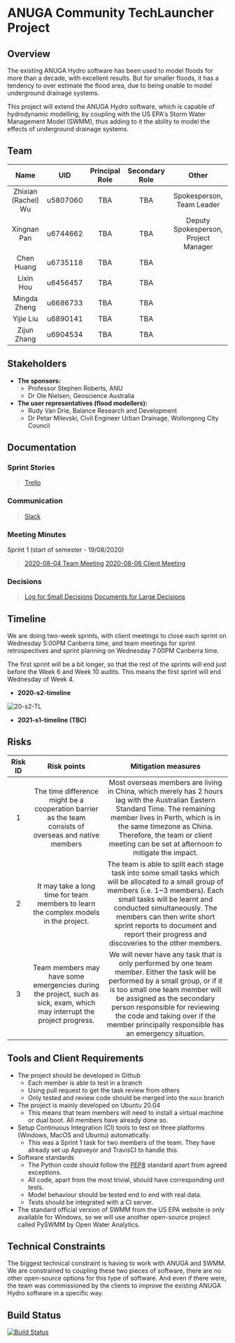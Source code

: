 # ANUGA Community TechLauncher Project

## Overview

The existing ANUGA Hydro software has been used to model floods for more than a decade, with excellent results. But for smaller floods, it has a tendency to over estimate the flood area, due to being unable to model underground drainage systems.

This project will extend the ANUGA Hydro software, which is capable of hydrodynamic modelling, by coupling with the US EPA's Storm Water Management Model (SWMM), thus adding to it the ability to model the effects of underground drainage systems. 

## Team

|  Name          | UID    | Principal Role | Secondary Role | Other |
|:--------------:|:------:|:--------------:|:--------------:|:-----:|
| Zhixian (Rachel) Wu | u5807060 | TBA | TBA | Spokesperson, Team Leader |
| Xingnan Pan | u6744662 | TBA | TBA | Deputy Spokesperson, Project Manager |
| Chen Huang | u6735118 | TBA | TBA |  |
| Lixin Hou | u6456457 | TBA | TBA |  |
| Mingda Zheng | u6686733 | TBA | TBA |  |
| Yijie Liu | u6890141 | TBA | TBA |  |
| Zijun Zhang | u6904534 | TBA | TBA |  |

## Stakeholders
* **The sponsors:**
   * Professor Stephen Roberts, ANU
   * Dr Ole Nielsen, Geoscience Australia
* **The user representatives (flood modellers):**
   * Rudy Van Drie, Balance Research and Development
   * Dr Petar Milevski, Civil Engineer Urban Drainage, Wollongong City Council

## Documentation

### Sprint Stories

> [Trello](https://trello.com/b/Z45C7crP/agile-sprint-board)

### Communication

> [Slack](https://anu-flood-modelling.slack.com)

### Meeting Minutes

Sprint 1 (start of semester - 19/08/2020)

> [2020-08-04 Team Meeting](https://docs.google.com/document/d/1SW3PUsRs-9bc1CYlVkW6fHQLiOQ0cm0w_jzSKu37Gpw/edit?usp=sharing)
> [2020-08-06 Client Meeting](https://docs.google.com/document/d/1J_kqxAhOHSAh3xWV8enVu0XkZSba1jQchf01azwkgvg/edit?usp=sharing)

### Decisions

> [Log for Small Decisions](https://docs.google.com/spreadsheets/d/1uPZlRMNaRBlZnUdfNPVQ4e_S48npiRRkqP9GHJUyXS4/edit?usp=sharing)
> [Documents for Large Decisions](https://docs.google.com/spreadsheets/d/1uPZlRMNaRBlZnUdfNPVQ4e_S48npiRRkqP9GHJUyXS4/edit?usp=sharing)

## Timeline

We are doing two-week sprints, with client meetings to close each sprint on Wednesday 5:00PM Canberra time, and team meetings for sprint retrospectives and sprint planning on Wednesday 7:00PM Canberra time.

The first sprint will be a bit longer, so that the rest of the sprints will end just before the Week 6 and Week 10 audits. This means the first sprint will end Wednesday of Week 4.

* **2020-s2-timeline**
<img src="https://github.com/rachelwu21/anuga_core/blob/master/20-s2%20timeline.jpg" alt="20-s2-TL" align=center />

* **2021-s1-timeline (TBC)**

## Risks

|Risk ID|Risk points|Mitigation measures|
|:-----:|:---------:|:-----------------:|
|1|The time difference might be a cooperation barrier as the team consists of overseas and native members|Most overseas members are living in China, which merely has 2 hours lag with the Australian Eastern Standard Time. The remaining member lives in Perth, which is in the same timezone as China. Therefore, the team or client meeting can be set at afternoon to mitigate the impact.|
|2|It may take a long time for team members to learn the complex models in the project.|The team is able to split each stage task into some small tasks which will be allocated to a small group of members (i.e. 1~3 members). Each small tasks will be learnt and conducted simultaneously. The members can then write short sprint reports to document and report their progress and discoveries to the other members.|
|3|Team members may have some emergencies during the project, such as sick, exam, which may interrupt the project progress.|We will never have any task that is only performed by one team member. Either the task will be performed by a small group, or if it is too small one team member will be assigned as the secondary person responsible for reviewing the code and taking over if the member principally responsible has an emergency situation.|

## Tools and Client Requirements

* The project should be developed in Github
   * Each member is able to test in a branch
   * Using pull request to get the task review from others
   * Only tested and review code should be merged into the `main` branch
* The project is mainly developed on Ubuntu 20.04
   * This means that team members will need to install a virtual machine or dual boot. All members have already done so.
* Setup Continuous Integration (CI) tools to test on three platforms (Windows, MacOS and Ubuntu) automatically.
   * This was a Sprint 1 task for two members of the team. They have already set up Appveyor and TravisCI to handle this.
* Software standards
   * The Python code should follow the [PEP8](https://www.python.org/dev/peps/pep-0008/) standard apart from agreed exceptions.
   * All code, apart from the most trivial, should have corresponding unit tests.
   * Model behaviour should be tested end to end with real data.
   * Tests should be integrated with a CI server.
* The standard official version of SWMM from the US EPA website is only available for Windows, so we will use another open-source project called PySWMM by Open Water Analytics.

## Technical Constraints

The biggest technical constraint is having to work with ANUGA and SWMM. We are constrained to coupling these two pieces of software, there are no other open-source options for this type of software. And even if there were, the team was commissioned by the clients to improve the existing ANUGA Hydro software in a specific way. 

## Build Status
[![Build Status](https://travis-ci.com/20-S2-2-C-Flood-Modelling/anuga_core.svg?branch=master)](https://travis-ci.com/20-S2-2-C-Flood-Modelling/anuga_core)
